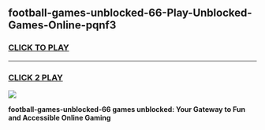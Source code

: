 
## football-games-unblocked-66-Play-Unblocked-Games-Online-pqnf3
<h3>
<a href="https://premium76.site?title=football-games-unblocked-66&ref=24A">CLICK TO PLAY</a></h3>
<hr>

<h3>
<a href="https://premium76.site?title=football-games-unblocked-66&ref=24A">CLICK 2 PLAY</a>
  
</h3>

<a href="https://premium76.site?title=football-games-unblocked-66&ref=24A"><img src="https://clearcache.store/games.png"></a>


**football-games-unblocked-66 games unblocked: Your Gateway to Fun and Accessible Online Gaming**
